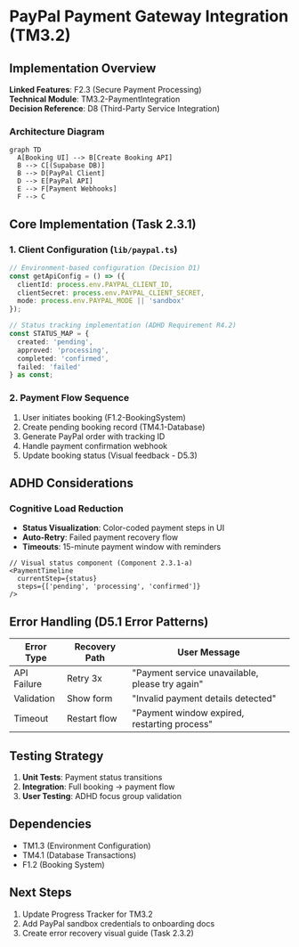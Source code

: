 # PayPal Payment Gateway Integration (TM3.2)

## Implementation Overview
**Linked Features**: F2.3 (Secure Payment Processing)  
**Technical Module**: TM3.2-PaymentIntegration  
**Decision Reference**: D8 (Third-Party Service Integration)

### Architecture Diagram
```mermaid
graph TD
  A[Booking UI] --> B[Create Booking API]
  B --> C[(Supabase DB)]
  B --> D[PayPal Client]
  D --> E[PayPal API]
  E --> F[Payment Webhooks]
  F --> C
```

## Core Implementation (Task 2.3.1)

### 1. Client Configuration (`lib/paypal.ts`)
```typescript
// Environment-based configuration (Decision D1)
const getApiConfig = () => ({
  clientId: process.env.PAYPAL_CLIENT_ID,
  clientSecret: process.env.PAYPAL_CLIENT_SECRET,
  mode: process.env.PAYPAL_MODE || 'sandbox'
});

// Status tracking implementation (ADHD Requirement R4.2)
const STATUS_MAP = {
  created: 'pending',
  approved: 'processing',
  completed: 'confirmed',
  failed: 'failed'
} as const;
```

### 2. Payment Flow Sequence
1. User initiates booking (F1.2-BookingSystem)
2. Create pending booking record (TM4.1-Database)
3. Generate PayPal order with tracking ID
4. Handle payment confirmation webhook
5. Update booking status (Visual feedback - D5.3)

## ADHD Considerations

### Cognitive Load Reduction
- **Status Visualization**: Color-coded payment steps in UI
- **Auto-Retry**: Failed payment recovery flow
- **Timeouts**: 15-minute payment window with reminders

```tsx
// Visual status component (Component 2.3.1-a)
<PaymentTimeline 
  currentStep={status} 
  steps={['pending', 'processing', 'confirmed']}
/>
```

## Error Handling (D5.1 Error Patterns)

| Error Type | Recovery Path | User Message |
|------------|---------------|--------------|
| API Failure | Retry 3x | "Payment service unavailable, please try again" |
| Validation | Show form | "Invalid payment details detected" |
| Timeout | Restart flow | "Payment window expired, restarting process" |

## Testing Strategy

1. **Unit Tests**: Payment status transitions
2. **Integration**: Full booking → payment flow
3. **User Testing**: ADHD focus group validation

## Dependencies

- TM1.3 (Environment Configuration)
- TM4.1 (Database Transactions)
- F1.2 (Booking System)

## Next Steps
1. Update Progress Tracker for TM3.2
2. Add PayPal sandbox credentials to onboarding docs
3. Create error recovery visual guide (Task 2.3.2)

